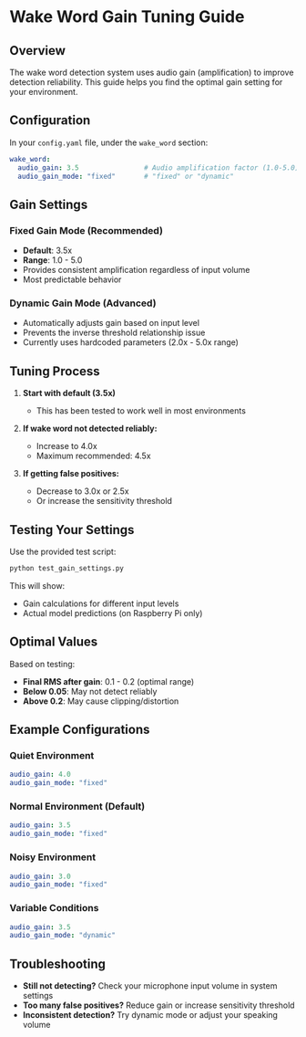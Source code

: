 # Wake Word Gain Tuning Guide

## Overview
The wake word detection system uses audio gain (amplification) to improve detection reliability. This guide helps you find the optimal gain setting for your environment.

## Configuration
In your `config.yaml` file, under the `wake_word` section:

```yaml
wake_word:
  audio_gain: 3.5                # Audio amplification factor (1.0-5.0)
  audio_gain_mode: "fixed"       # "fixed" or "dynamic"
```

## Gain Settings

### Fixed Gain Mode (Recommended)
- **Default**: 3.5x
- **Range**: 1.0 - 5.0
- Provides consistent amplification regardless of input volume
- Most predictable behavior

### Dynamic Gain Mode (Advanced)
- Automatically adjusts gain based on input level
- Prevents the inverse threshold relationship issue
- Currently uses hardcoded parameters (2.0x - 5.0x range)

## Tuning Process

1. **Start with default (3.5x)**
   - This has been tested to work well in most environments

2. **If wake word not detected reliably:**
   - Increase to 4.0x
   - Maximum recommended: 4.5x

3. **If getting false positives:**
   - Decrease to 3.0x or 2.5x
   - Or increase the sensitivity threshold

## Testing Your Settings

Use the provided test script:
```bash
python test_gain_settings.py
```

This will show:
- Gain calculations for different input levels
- Actual model predictions (on Raspberry Pi only)

## Optimal Values

Based on testing:
- **Final RMS after gain**: 0.1 - 0.2 (optimal range)
- **Below 0.05**: May not detect reliably
- **Above 0.2**: May cause clipping/distortion

## Example Configurations

### Quiet Environment
```yaml
audio_gain: 4.0
audio_gain_mode: "fixed"
```

### Normal Environment (Default)
```yaml
audio_gain: 3.5
audio_gain_mode: "fixed"
```

### Noisy Environment
```yaml
audio_gain: 3.0
audio_gain_mode: "fixed"
```

### Variable Conditions
```yaml
audio_gain: 3.5
audio_gain_mode: "dynamic"
```

## Troubleshooting

- **Still not detecting?** Check your microphone input volume in system settings
- **Too many false positives?** Reduce gain or increase sensitivity threshold
- **Inconsistent detection?** Try dynamic mode or adjust your speaking volume